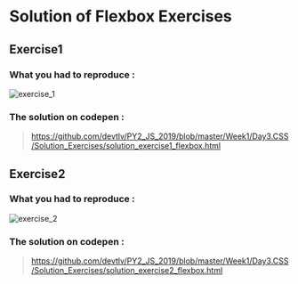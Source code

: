 # **Solution of Flexbox Exercises**

## Exercise1
### What you had to reproduce :

![exercise_1](https://github.com/devtlv/PY1_2019/blob/master/Week1/CSS/Exercises/Flexbox_Exercise/exercise_1.png)

### The solution on codepen : 
> https://github.com/devtlv/PY2_JS_2019/blob/master/Week1/Day3.CSS/Solution_Exercises/solution_exercise1_flexbox.html


## Exercise2
### What you had to reproduce :

![exercise_2](https://github.com/devtlv/PY1_2019/blob/master/Week1/CSS/Exercises/Flexbox_Exercise/exercise_2.png)

### The solution on codepen : 
> https://github.com/devtlv/PY2_JS_2019/blob/master/Week1/Day3.CSS/Solution_Exercises/solution_exercise2_flexbox.html
